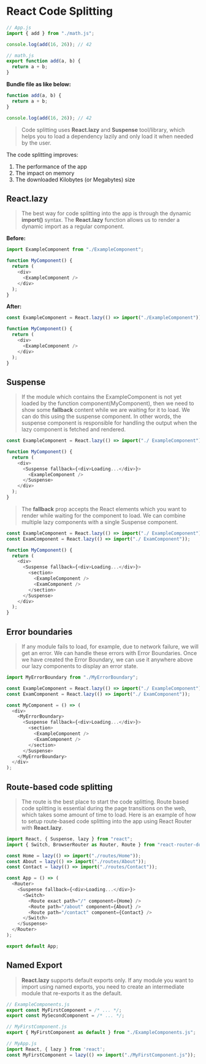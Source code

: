 # React Code Splitting

```javascript
// App.js
import { add } from "./math.js";

console.log(add(16, 26)); // 42

// math.js
export function add(a, b) {
  return a + b;
}
```

**Bundle file as like below:**

```javascript
function add(a, b) {
  return a + b;
}

console.log(add(16, 26)); // 42
```

> Code splitting uses **React.lazy** and **Suspense** tool/library, which helps you to load a dependency lazily and only load it when needed by the user.

The code splitting improves:

1. The performance of the app
2. The impact on memory
3. The downloaded Kilobytes (or Megabytes) size

## React.lazy

> The best way for code splitting into the app is through the dynamic **import()** syntax. The **React.lazy** function allows us to render a dynamic import as a regular component.

**Before:**

```javascript
import ExampleComponent from "./ExampleComponent";

function MyComponent() {
  return (
    <div>
      <ExampleComponent />
    </div>
  );
}
```

**After:**

```javascript
const ExampleComponent = React.lazy(() => import("./ExampleComponent"));

function MyComponent() {
  return (
    <div>
      <ExampleComponent />
    </div>
  );
}
```

## Suspense

> If the module which contains the ExampleComponent is not yet loaded by the function component(MyComponent), then we need to show some **fallback** content while we are waiting for it to load. We can do this using the suspense component. In other words, the suspense component is responsible for handling the output when the lazy component is fetched and rendered.

```javascript
const ExampleComponent = React.lazy(() => import("./ ExampleComponent"));

function MyComponent() {
  return (
    <div>
      <Suspense fallback={<div>Loading...</div>}>
        <ExampleComponent />
      </Suspense>
    </div>
  );
}
```

> The **fallback** prop accepts the React elements which you want to render while waiting for the component to load. We can combine multiple lazy components with a single Suspense component.

```javascript
const ExampleComponent = React.lazy(() => import("./ ExampleComponent"));
const ExamComponent = React.lazy(() => import("./ ExamComponent"));

function MyComponent() {
  return (
    <div>
      <Suspense fallback={<div>Loading...</div>}>
        <section>
          <ExampleComponent />
          <ExamComponent />
        </section>
      </Suspense>
    </div>
  );
}
```

## Error boundaries

> If any module fails to load, for example, due to network failure, we will get an error. We can handle these errors with Error Boundaries. Once we have created the Error Boundary, we can use it anywhere above our lazy components to display an error state.

```javascript
import MyErrorBoundary from "./MyErrorBoundary";

const ExampleComponent = React.lazy(() => import("./ ExampleComponent"));
const ExamComponent = React.lazy(() => import("./ ExamComponent"));

const MyComponent = () => (
  <div>
    <MyErrorBoundary>
      <Suspense fallback={<div>Loading...</div>}>
        <section>
          <ExampleComponent />
          <ExamComponent />
        </section>
      </Suspense>
    </MyErrorBoundary>
  </div>
);
```

## Route-based code splitting

> The route is the best place to start the code splitting. Route based code splitting is essential during the page transitions on the web, which takes some amount of time to load. Here is an example of how to setup route-based code splitting into the app using React Router with **React.lazy**.

```javascript
import React, { Suspense, lazy } from "react";
import { Switch, BrowserRouter as Router, Route } from "react-router-dom";

const Home = lazy(() => import("./routes/Home"));
const About = lazy(() => import("./routes/About"));
const Contact = lazy(() => import("./routes/Contact"));

const App = () => (
  <Router>
    <Suspense fallback={<div>Loading...</div>}>
      <Switch>
        <Route exact path="/" component={Home} />
        <Route path="/about" component={About} />
        <Route path="/contact" component={Contact} />
      </Switch>
    </Suspense>
  </Router>
);

export default App;
```

## Named Export

> **React.lazy** supports default exports only. If any module you want to import using named exports, you need to create an intermediate module that re-exports it as the default.

```javascript
// ExampleComponents.js
export const MyFirstComponent = /* ... */;
export const MySecondComponent = /* ... */;

// MyFirstComponent.js
export { MyFirstComponent as default } from "./ExampleComponents.js";

// MyApp.js
import React, { lazy } from 'react';
const MyFirstComponent = lazy(() => import("./MyFirstComponent.js"));
```
